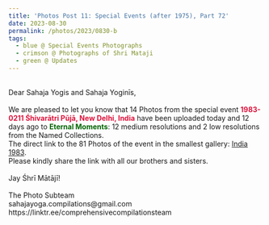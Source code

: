 ```yaml
---
title: 'Photos Post 11: Special Events (after 1975), Part 72'
date: 2023-08-30
permalink: /photos/2023/0830-b
tags:
  - blue @ Special Events Photographs
  - crimson @ Photographs of Shri Mataji
  - green @ Updates
---
```


<p>
<br>
Dear Sahaja Yogis and Sahaja Yoginīs,<br>
<br>
We are pleased to let you know that 14 Photos from the special event <font color="Crimson"><b>1983-0211 Śhivarātri Pūjā, New Delhi, India</b></font> have been uploaded today and 12 days ago to <font color="DarkGreen"><b>Eternal Moments</b></font>: 12 medium resolutions and 2 low resolutions from the Named Collections.<br>
The direct link to the 81 Photos of the event in the smallest gallery: <a href="https://eternalmoments.smugmug.com/Countries/India/1983"> India 1983</a>.<br>
Please kindly share the link with all our brothers and sisters.<br>
<br>
Jay Śhrī Mātājī!<br>
<br>
The Photo Subteam<br>
sahajayoga.compilations@gmail.com<br>
https://linktr.ee/comprehensivecompilationsteam<br>
</p>